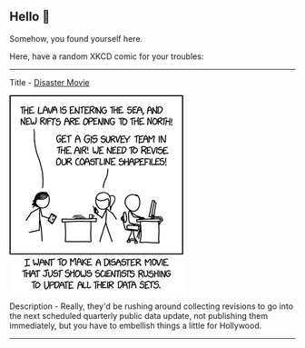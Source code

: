 ## Hello 👀

Somehow, you found yourself here.

Here, have a random XKCD comic for your troubles:

-----------------------------------

Title - [Disaster Movie](https://xkcd.com/2029)

![Disaster Movie](./random_comic.png)

Description - Really, they'd be rushing around collecting revisions to go into the next scheduled quarterly public data update, not publishing them immediately, but you have to embellish things a little for Hollywood.

-----------------------------------